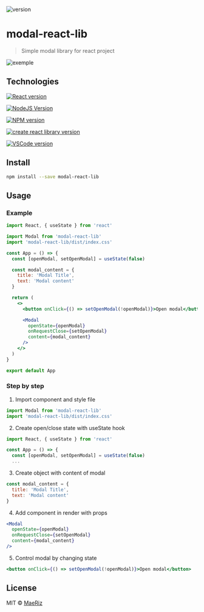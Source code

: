 ![version](https://svgshare.com/i/us2.svg)

# modal-react-lib

> Simple modal library for react project

![exemple](https://media.giphy.com/media/v1.Y2lkPTc5MGI3NjExcmM4MnIxMDhlbnpxOGY4NHFqNzNxcG15djhidm1zc3N4bmN2eTF5ZyZlcD12MV9pbnRlcm5hbF9naWZfYnlfaWQmY3Q9Zw/ODa9hWploUfbLABL7Q/giphy.gif)

## Technologies

[![React version](https://svgshare.com/i/urK.svg)](https://react.dev/)

[![NodeJS Version](https://svgshare.com/i/uqR.svg)](https://nodejs.org/en)

[![NPM version](https://svgshare.com/i/uqm.svg)](https://www.npmjs.com/)

[![create react library version](https://svgshare.com/i/urz.svg)](https://github.com/transitive-bullshit/create-react-library)

[![VSCode version](https://svgshare.com/i/usN.svg)](https://code.visualstudio.com/)

## Install

```bash
npm install --save modal-react-lib
```

## Usage

### Example

```jsx
import React, { useState } from 'react'

import Modal from 'modal-react-lib'
import 'modal-react-lib/dist/index.css'

const App = () => {
  const [openModal, setOpenModal] = useState(false)

  const modal_content = {
    title: 'Modal Title',
    text: 'Modal content'
  }

  return (
    <>
      <button onClick={() => setOpenModal(!openModal)}>Open modal</button>

      <Modal
        openState={openModal}
        onRequestClose={setOpenModal}
        content={modal_content}
      />
    </>
  )
}

export default App
```

### Step by step

1. Import component and style file

```jsx
import Modal from 'modal-react-lib'
import 'modal-react-lib/dist/index.css'
```

2. Create open/close state with useState hook

```jsx
import React, { useState } from 'react'

const App = () => {
  const [openModal, setOpenModal] = useState(false)
  ...
```

3. Create object with content of modal

```jsx
const modal_content = {
  title: 'Modal Title',
  text: 'Modal content'
}
```

4. Add component in render with props

```jsx
<Modal
  openState={openModal}
  onRequestClose={setOpenModal}
  content={modal_content}
/>
```

5. Control modal by changing state

```jsx
<button onClick={() => setOpenModal(!openModal)}>Open modal</button>
```

## License

MIT © [MaeRiz](https://github.com/MaeRiz)
